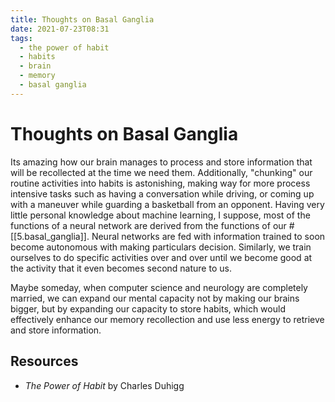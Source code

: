 ```yaml
---
title: Thoughts on Basal Ganglia
date: 2021-07-23T08:31
tags:
  - the power of habit
  - habits
  - brain
  - memory
  - basal ganglia
---
```



# Thoughts on Basal Ganglia

Its amazing how our brain manages to process and store information that will be
recollected at the time we need them. Additionally, "chunking" our routine
activities into habits is astonishing, making way for more process intensive
tasks such as having a conversation while driving, or coming up with a maneuver
while guarding a basketball from an opponent. Having very little personal
knowledge about machine learning, I suppose, most of the functions of a neural
network are derived from the functions of our #[[5.basal_ganglia]]. Neural
networks are fed with information trained to soon become autonomous with
making particulars decision. Similarly, we train ourselves to do specific
activities over and over until we become good at the activity that it even
becomes second nature to us.

Maybe someday, when computer science and neurology are completely married, we
can expand our mental capacity not by making our brains bigger, but by expanding
our capacity to store habits, which would effectively enhance our memory
recollection and use less energy to retrieve and store information.


## Resources

- _The Power of Habit_ by Charles Duhigg


